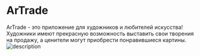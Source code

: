 # ArTrade
ArTrade - это приложение для художников и любителей искусства! Художники имеют прекрасную возможность выставить свои творения на продажу, а ценители могут приобрести понравившиеся картины.
![description](https://github.com/Megumi31456/ArTrade/tree/main/src/img/descr_art.jpg)